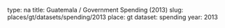 type: na
title: Guatemala / Government Spending (2013)
slug: places/gt/datasets/spending/2013
place: gt
dataset: spending
year: 2013

